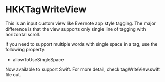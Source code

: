 HKKTagWriteView
===============

This is an input custom view like Evernote app style tagging.
The major difference is that the view supports only single line of tagging with horizontal scroll.


If you need to support multiple words with single space in a tag, use the following property:

 - allowToUseSingleSpace


Now available to support Swift. For more detail, check tagWriteView.swift file out.



